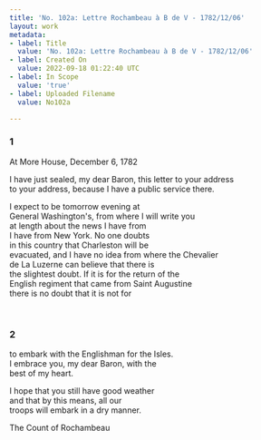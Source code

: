 ```yaml
---
title: 'No. 102a: Lettre Rochambeau à B de V - 1782/12/06'
layout: work
metadata:
- label: Title
  value: 'No. 102a: Lettre Rochambeau à B de V - 1782/12/06'
- label: Created On
  value: 2022-09-18 01:22:40 UTC
- label: In Scope
  value: 'true'
- label: Uploaded Filename
  value: No102a

---
```

<div class="pages">
<div id="translation-32567511">
<h3>1</h3>
<div class="page-content">
<p>At More House, December 6, 1782</p>
<p>I have just sealed, my dear Baron, this letter to your address <br/>
to your address, because I have a public service there.</p>
<p>I expect to be tomorrow evening at <br/>
General Washington's, from where I will write you <br/>
at length about the news I have from <br/>
I have from New York. No one doubts <br/>
in this country that Charleston will be <br/>
evacuated, and I have no idea from where the Chevalier<br/>
de La Luzerne can believe that there is <br/>
the slightest doubt. If it is for the return of the <br/>
English regiment that came from Saint Augustine <br/>
there is no doubt that it is not for </p>
</div>
</div>
<br />
<div id="translation-32567512">
<h3>2</h3>
<div class="page-content">
<p>to embark with the Englishman for the Isles. <br/>
I embrace you, my dear Baron, with the <br/>
best of my heart.</p>
<p>I hope that you still have good weather <br/>
and that by this means, all our <br/>
troops will embark in a dry manner.</p>
<p>The Count of Rochambeau </p>
</div>
</div>
<br />
</div>